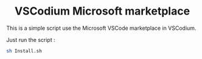 <h1 align="center">VSCodium Microsoft marketplace</h1>

This is a simple script use the Microsoft VSCode marketplace in VSCodium.

Just run the script :

```bash
sh Install.sh
```